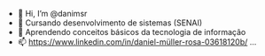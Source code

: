 - 👋 Hi, I’m @danimsr
- 👀 Cursando desenvolvimento de sistemas (SENAI)
- 🌱 Aprendendo conceitos básicos da tecnologia de informação
- 📫 https://www.linkedin.com/in/daniel-müller-rosa-03618120b/ ...
